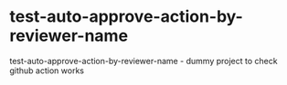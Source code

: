 # test-auto-approve-action-by-reviewer-name
test-auto-approve-action-by-reviewer-name - dummy project to check github action works

